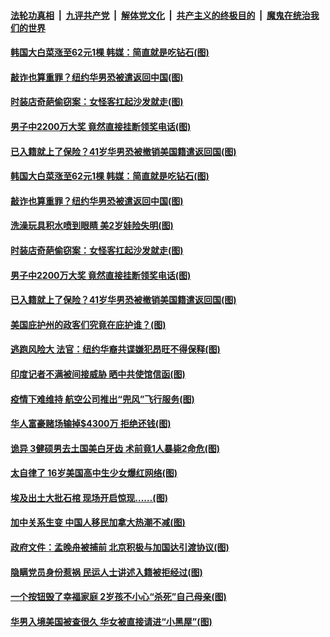 ####  [法轮功真相](../../../../basic/blob/master/README.md?t=10100302) &nbsp;|&nbsp; [九评共产党](../../../../9ping.md/blob/master/README.md?t=10100302) &nbsp;|&nbsp; [解体党文化](../../../../jtdwh.md/blob/master/README.md?t=10100302)  &nbsp;|&nbsp; [共产主义的终极目的](../../../../gczydzjmd.md/blob/master/README.md?t=10100302) &nbsp;|&nbsp; [魔鬼在统治我们的世界](../../../../mgztzwmdsj.md/blob/master/README.md?t=10100302) 

#### [韩国大白菜涨至62元1棵 韩媒：简直就是吃钻石(图)](../pages/p3/948702.md?t=10100302) 

#### [敲诈也算重罪？纽约华男恐被遣返回中国(图)](../pages/p3/948693.md?t=10100302) 

#### [时装店奇葩偷窃案：女怪客扛起沙发就走(图)](../pages/p3/948614.md?t=10100302) 


#### [男子中2200万大奖 竟然直接挂断领奖电话(图)](../pages/p3/948608.md?t=10100302) 

#### [已入籍就上了保险？41岁华男恐被撤销美国籍遣返回国(图)](../pages/p3/948570.md?t=10100302) 

#### [韩国大白菜涨至62元1棵 韩媒：简直就是吃钻石(图)](../pages/p3/948702.md?t=10100302) 

#### [敲诈也算重罪？纽约华男恐被遣返回中国(图)](../pages/p3/948693.md?t=10100302) 

#### [洗澡玩具积水喷到眼睛 美2岁娃险失明(图)](../pages/p3/948644.md?t=10100302) 

#### [时装店奇葩偷窃案：女怪客扛起沙发就走(图)](../pages/p3/948614.md?t=10100302) 


#### [男子中2200万大奖 竟然直接挂断领奖电话(图)](../pages/p3/948608.md?t=10100302) 

#### [已入籍就上了保险？41岁华男恐被撤销美国籍遣返回国(图)](../pages/p3/948570.md?t=10100302) 

#### [美国庇护州的政客们究竟在庇护谁？(图)](../pages/p3/948592.md?t=10100302) 

#### [逃跑风险大 法官：纽约华裔共谍嫌犯昂旺不得保释(图)](../pages/p3/948573.md?t=10100302) 

#### [印度记者不满被间接威胁 晒中共使馆信函(图)](../pages/p3/948509.md?t=10100302) 

#### [疫情下难维持 航空公司推出“兜风”飞行服务(图)](../pages/p3/948508.md?t=10100302) 

#### [华人富豪赌场输掉$4300万 拒绝还钱(图)](../pages/p3/948492.md?t=10100302) 

#### [诡异 3健硕男去土国美白牙齿 术前竟1人暴毙2命危(图)](../pages/p3/948486.md?t=10100302) 

#### [太自律了 16岁美国高中生少女爆红网络(图)](../pages/p3/948477.md?t=10100302) 

#### [埃及出土大批石棺 现场开启惊现……(图)](../pages/p3/948467.md?t=10100302) 

#### [加中关系生变 中国人移民加拿大热潮不减(图)](../pages/p3/948438.md?t=10100302) 

#### [政府文件：孟晚舟被捕前 北京积极与加国达引渡协议(图)](../pages/p3/948436.md?t=10100302) 

#### [隐瞒党员身份惹祸 民运人士讲述入籍被拒经过(图)](../pages/p3/948398.md?t=10100302) 

#### [一个按钮毁了幸福家庭 2岁孩不小心“杀死”自己母亲(图)](../pages/p3/948379.md?t=10100302) 

#### [华男入境美国被查很久 华女被直接请进“小黑屋”(图)](../pages/p3/948387.md?t=10100302) 

